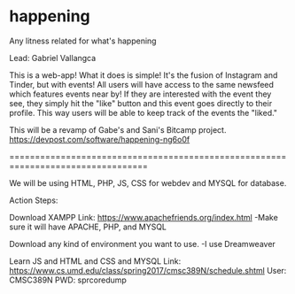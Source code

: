 # happening
Any litness related for what's happening

Lead: Gabriel Vallangca

This is a web-app! What it does is simple! It's the fusion of Instagram and Tinder, but with events! All users will have access to the same newsfeed which features events near by! If they are interested with the event they see, they simply hit the "like" button and this event goes directly to their profile. This way users will be able to keep track of the events the "liked."

This will be a revamp of Gabe's and Sani's Bitcamp project.
https://devpost.com/software/happening-ng6o0f

=================================================================================

We will be using HTML, PHP, JS, CSS for webdev and MYSQL for database.

Action Steps:

Download XAMPP
Link: https://www.apachefriends.org/index.html
-Make sure it will have APACHE, PHP, and MYSQL

Download any kind of environment you want to use. 
-I use Dreamweaver

Learn JS and HTML and CSS and MYSQL
Link: https://www.cs.umd.edu/class/spring2017/cmsc389N/schedule.shtml
User: CMSC389N
PWD: sprcoredump
